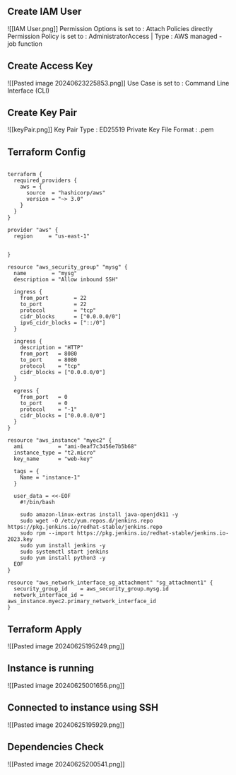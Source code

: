 ## Create IAM User
![[IAM User.png]]
Permission Options is set to : Attach Policies directly
Permission Policy is set to : AdministratorAccess | Type : AWS managed - job function
## Create Access Key
![[Pasted image 20240623225853.png]]
Use Case is set to : Command Line Interface (CLI)
## Create Key Pair
![[keyPair.png]]
Key Pair Type : ED25519
Private Key File Format : .pem
## Terraform Config
```hcl

terraform {
  required_providers {
    aws = {
      source  = "hashicorp/aws"
      version = "~> 3.0"
    }
  }
}

provider "aws" {
  region     = "us-east-1"


}

resource "aws_security_group" "mysg" {
  name        = "mysg"
  description = "Allow inbound SSH"

  ingress {
    from_port        = 22
    to_port          = 22
    protocol         = "tcp"
    cidr_blocks      = ["0.0.0.0/0"]
    ipv6_cidr_blocks = ["::/0"]
  }

  ingress {
    description = "HTTP"
    from_port   = 8080
    to_port     = 8080
    protocol    = "tcp"
    cidr_blocks = ["0.0.0.0/0"]
  }

  egress {
    from_port   = 0
    to_port     = 0
    protocol    = "-1"
    cidr_blocks = ["0.0.0.0/0"]
  }
}

resource "aws_instance" "myec2" {
  ami           = "ami-0eaf7c3456e7b5b68"
  instance_type = "t2.micro"
  key_name      = "web-key"

  tags = {
    Name = "instance-1"
  }

  user_data = <<-EOF
    #!/bin/bash

    sudo amazon-linux-extras install java-openjdk11 -y
    sudo wget -O /etc/yum.repos.d/jenkins.repo https://pkg.jenkins.io/redhat-stable/jenkins.repo
    sudo rpm --import https://pkg.jenkins.io/redhat-stable/jenkins.io-2023.key
    sudo yum install jenkins -y
    sudo systemctl start jenkins
    sudo yum install python3 -y
  EOF
}

resource "aws_network_interface_sg_attachment" "sg_attachment1" {
  security_group_id    = aws_security_group.mysg.id
  network_interface_id = aws_instance.myec2.primary_network_interface_id
}

```
## Terraform Apply
![[Pasted image 20240625195249.png]]
## Instance is running 
![[Pasted image 20240625001656.png]]
## Connected to instance using SSH
![[Pasted image 20240625195929.png]]
## Dependencies Check
![[Pasted image 20240625200541.png]]
